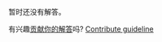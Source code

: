 
暂时还没有解答。

有兴趣[贡献你的解答](https://github.com/BFEdev/BFE.dev-solutions/blob/main/question/300ms_zh.md)吗? [Contribute guideline](https://github.com/BFEdev/BFE.dev-solutions#how-to-contribute)
